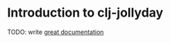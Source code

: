 # Introduction to clj-jollyday

TODO: write [great documentation](http://jacobian.org/writing/what-to-write/)
